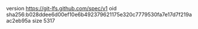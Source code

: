 version https://git-lfs.github.com/spec/v1
oid sha256:b028ddee6d00ef10e6b492379621175e320c7779530fa7e17d7f219aac2eb95a
size 5317
